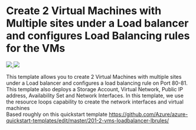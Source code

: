 # Create 2 Virtual Machines with Multiple sites under a Load balancer and configures Load Balancing rules for the VMs

<a href="https://portal.azure.com/#create/Microsoft.Template/uri/https://github.com/DivineOps/ilb-multi-site/blob/master/azuredeploy.json" target="_blank">
    <img src="http://azuredeploy.net/deploybutton.png"/>
</a>
<a href="http://armviz.io/#/?load=https://github.com/DivineOps/ilb-multi-site/blob/master/azuredeploy.json" target="_blank">
    <img src="http://armviz.io/visualizebutton.png"/>
</a>

This template allows you to create 2 Virtual Machines with multiple sites under a Load balancer and configures a load balancing rule on Port 80-81. 
<br />
This template also deploys a Storage Account, Virtual Network, Public IP address, Availability Set and Network Interfaces.
In this template, we use the resource loops capability to create the network interfaces and virtual machines
<br />
Based roughly on this quickstart template https://github.com/Azure/azure-quickstart-templates/edit/master/201-2-vms-loadbalancer-lbrules/ 
